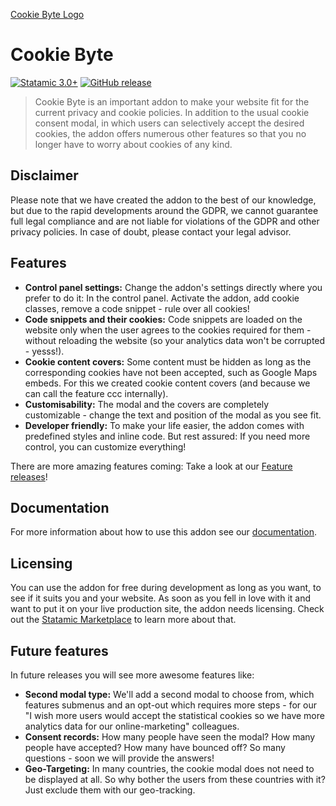 [Cookie Byte Logo](https://raw.githubusercontent.com/ddm-studio/cookie-byte/main/resources/svg/cookie-byte.svg)

# Cookie Byte

[![Statamic 3.0+](https://img.shields.io/badge/Statamic-3.0%2B-FF269E)](https://statamic.com/)
[![GitHub release](https://img.shields.io/github/release/ddm-studio/cookie-byte.svg)](https://gitHub.com/ddm-studio/cookie-byte/releases/)

> Cookie Byte is an important addon to make your website fit for the current privacy and cookie policies. In addition to the usual cookie consent modal, in which users can selectively accept the desired cookies, the addon offers numerous other features so that you no longer have to worry about cookies of any kind.

## Disclaimer

Please note that we have created the addon to the best of our knowledge, but due to the rapid developments around the GDPR, we cannot guarantee full legal compliance and are not liable for violations of the GDPR and other privacy policies. In case of doubt, please contact your legal advisor.

## Features

* **Control panel settings:** Change the addon's settings directly where you prefer to do it: In the control panel. Activate the addon, add cookie classes, remove a code snippet - rule over all cookies!
* **Code snippets and their cookies:** Code snippets are loaded on the website only when the user agrees to the cookies required for them - without reloading the website (so your analytics data won't be corrupted - yesss!).
* **Cookie content covers:** Some content must be hidden as long as the corresponding cookies have not been accepted, such as Google Maps embeds. For this we created cookie content covers (and because we can call the feature ccc internally).
* **Customisability:** The modal and the covers are completely customizable -
  change the text and position of the modal as you see fit.
* **Developer friendly:** To make your life easier, the addon comes with predefined styles and inline code. But rest assured: If you need more control, you can customize everything!

There are more amazing features coming: Take a look at our [Feature releases](README.md#future-features)!

## Documentation

For more information about how to use this addon see our
[documentation](DOCUMENTATION.md).

## Licensing

You can use the addon for free during development as long as you want, to see if
it suits you and your website. As soon as you fell in love with it and want to
put it on your live production site, the addon needs licensing. Check out the
[Statamic Marketplace](https://statamic.com/addons/statamic/seo-pro) to learn
more about that.

## Future features

In future releases you will see more awesome features like:

* **Second modal type:** We'll add a second modal to choose from,
  which features submenus and an opt-out which requires more steps - for our "I wish more users would accept the statistical cookies so we have more analytics data for our online-marketing" colleagues.
* **Consent records:** How many people have seen the modal? How many people have
  accepted? How many have bounced off? So many questions - soon we will provide the answers!
* **Geo-Targeting:** In many countries, the cookie modal does not need to be displayed at all. So why bother the users from these countries with it? Just exclude them with our geo-tracking.